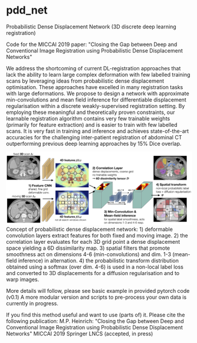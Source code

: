 # pdd_net
Probabilistic Dense Displacement Network (3D discrete deep learning registration) 

Code for the MICCAI 2019 paper: "Closing the Gap between Deep and Conventional Image Registration using Probabilistic Dense Displacement Networks"

We address the shortcoming of current DL-registration approaches that lack the ability to learn large complex deformation with few labelled training scans by leveraging ideas from probabilistic dense displacement optimisation. These approaches have excelled in many registration tasks with large deformations. We propose to design a network with approximate min-convolutions and mean field inference for differentiable displacement regularisation within a discrete weakly-supervised registration setting. By employing these meaningful and theoretically proven constraints, our learnable registration algorithm contains very few trainable weights (primarily for feature extraction) and is easier to train with few labelled scans. It is very fast in training and inference and achieves state-of-the-art accuracies for the challenging inter-patient registration of abdominal CT outperforming previous deep learning approaches by 15% Dice overlap.

![Concept figure](miccai2019_pdd_concept.png "Concept Figure")
Concept of probabilistic dense displacement network: 1) deformable convolution layers extract features for both fixed and moving image. 2) the correlation layer evaluates for each 3D grid point a dense displacement space yielding a 6D dissimilarity map. 3) spatial filters that promote smoothness act on dimensions 4-6 (min-convolutions) and dim. 1-3 (mean-field inference) in alternation. 4) the probabilistic transform distribution obtained using a softmax (over dim. 4-6) is used in a non-local label loss and converted to 3D displacements for a diffusion regularisation and to warp images.

More details will follow, please see basic example in provided pytorch code (v0.1)
A more modular version and scripts to pre-process your own data is currently in progress.

If you find this method useful and want to use (parts of) it. Please cite the following publication:
M.P. Heinrich: "Closing the Gap between Deep and Conventional Image Registration using Probabilistic Dense Displacement Networks" MICCAI 2019 Springer LNCS (accepted, in press)
